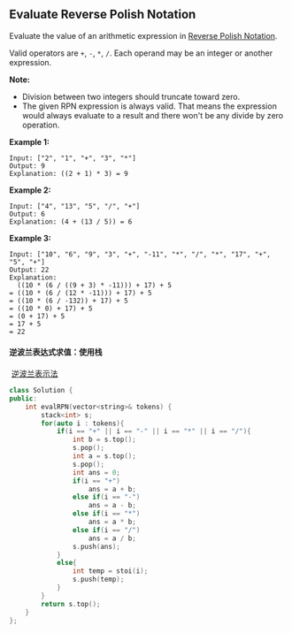 ## Evaluate Reverse Polish Notation

Evaluate the value of an arithmetic expression in [Reverse Polish Notation](http://en.wikipedia.org/wiki/Reverse_Polish_notation).

Valid operators are `+`, `-`, `*`, `/`. Each operand may be an integer or another expression.

**Note:**

- Division between two integers should truncate toward zero.
- The given RPN expression is always valid. That means the expression would always evaluate to a result and there won't be any divide by zero operation.

**Example 1:**

```
Input: ["2", "1", "+", "3", "*"]
Output: 9
Explanation: ((2 + 1) * 3) = 9
```

**Example 2:**

```
Input: ["4", "13", "5", "/", "+"]
Output: 6
Explanation: (4 + (13 / 5)) = 6
```

**Example 3:**

```
Input: ["10", "6", "9", "3", "+", "-11", "*", "/", "*", "17", "+", "5", "+"]
Output: 22
Explanation: 
  ((10 * (6 / ((9 + 3) * -11))) + 17) + 5
= ((10 * (6 / (12 * -11))) + 17) + 5
= ((10 * (6 / -132)) + 17) + 5
= ((10 * 0) + 17) + 5
= (0 + 17) + 5
= 17 + 5
= 22
```

#### 逆波兰表达式求值：使用栈

​		 [逆波兰表示法](https://baike.baidu.com/item/逆波兰式/128437) 

```c++
class Solution {
public:
    int evalRPN(vector<string>& tokens) {
        stack<int> s;
        for(auto i : tokens){
            if(i == "+" || i == "-" || i == "*" || i == "/"){
                int b = s.top();
                s.pop();
                int a = s.top();
                s.pop();
                int ans = 0;
                if(i == "+")
                    ans = a + b;
                else if(i == "-")
                    ans = a - b;
                else if(i == "*")
                    ans = a * b;
                else if(i == "/")
                    ans = a / b;
                s.push(ans);
            }
            else{
                int temp = stoi(i);
                s.push(temp);
            }
        }
        return s.top();
    }
};
```

